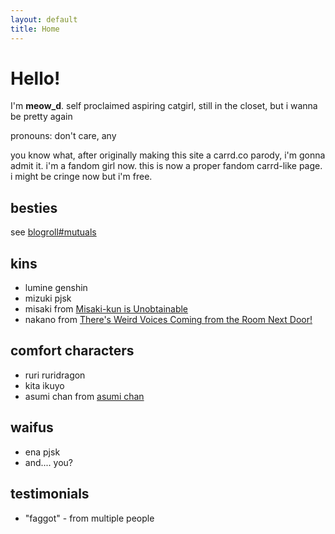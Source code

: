 ```yaml
---
layout: default
title: Home
---
```


# Hello!
I'm **meow_d**. self proclaimed aspiring catgirl, still in the closet, but i wanna be pretty again

pronouns: don't care, any

you know what, after originally making this site a carrd.co parody, i'm gonna admit it. i'm a fandom girl now. this is now a proper fandom carrd-like page. i might be cringe now but i'm free.

## besties
see [blogroll#mutuals](/blogroll#mutuals)

## kins
- lumine genshin
- mizuki pjsk
- misaki from [Misaki-kun is Unobtainable](https://mangadex.org/title/baac09cd-6eb9-43ec-a780-980c8da4f066/misaki-kun-wa-kouryaku-chara-janai)
- nakano from [There's Weird Voices Coming from the Room Next Door!](https://mangadex.org/title/d7370cf3-c764-4469-9c72-8b70222f0409/there-s-weird-voices-coming-from-the-room-next-door)

## comfort characters
- ruri ruridragon
- kita ikuyo
- asumi chan from [asumi chan](https://mangadex.org/title/af66b380-623e-4dfc-9fbb-8ca093b9d5a9/asumi-chan-is-interested-in-lesbian-brothels)

## waifus
- ena pjsk
- and.... you?

## testimonials
- "faggot" - from multiple people
